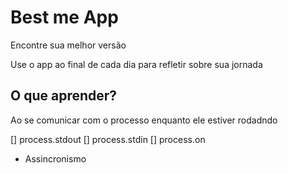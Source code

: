 # Best me App

Encontre sua melhor versão

Use o app ao final de cada dia para refletir sobre sua jornada

## O que aprender?

Ao se comunicar com o processo enquanto ele estiver rodadndo 

[] process.stdout
[] process.stdin
[] process.on

* Assincronismo 